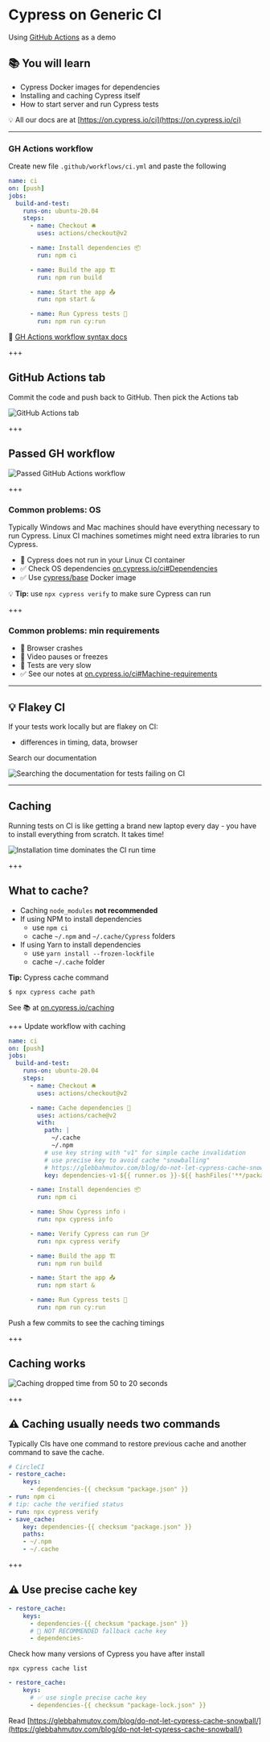 # Cypress on Generic CI

Using [GitHub Actions](https://glebbahmutov.com/blog/trying-github-actions/) as a demo

## 📚 You will learn

- Cypress Docker images for dependencies
- Installing and caching Cypress itself
- How to start server and run Cypress tests


💡 All our docs are at [https://on.cypress.io/ci](https://on.cypress.io/ci)

---
### GH Actions workflow

Create new file `.github/workflows/ci.yml` and paste the following

```yml
name: ci
on: [push]
jobs:
  build-and-test:
    runs-on: ubuntu-20.04
    steps:
      - name: Checkout 🛎
        uses: actions/checkout@v2

      - name: Install dependencies 📦
        run: npm ci

      - name: Build the app 🏗
        run: npm run build

      - name: Start the app 📤
        run: npm start &

      - name: Run Cypress tests 🧪
        run: npm run cy:run
```

📖 [GH Actions workflow syntax docs](https://docs.github.com/en/actions/reference/workflow-syntax-for-github-actions)

+++
## GitHub Actions tab

Commit the code and push back to GitHub. Then pick the Actions tab

![GitHub Actions tab](./images/green-check.png)

+++
## Passed GH workflow

![Passed GitHub Actions workflow](./images/passed-workflow.png)

+++
### Common problems: OS

Typically Windows and Mac machines should have everything necessary to run Cypress. Linux CI machines sometimes might need extra libraries to run Cypress.

- 🚨 Cypress does not run in your Linux CI container
- ✅ Check OS dependencies [on.cypress.io/ci#Dependencies](https://on.cypress.io/ci#Dependencies)
- ✅ Use [cypress/base](https://github.com/cypress-io/cypress-docker-images#cypress-docker-images-) Docker image

💡 **Tip:** use `npx cypress verify` to make sure Cypress can run

+++
### Common problems: min requirements

- 🚨 Browser crashes
- 🚨 Video pauses or freezes
- 🚨 Tests are very slow
- ✅ See our notes at [on.cypress.io/ci#Machine-requirements](https://on.cypress.io/ci#Machine-requirements)

---
## 💡 Flakey CI

If your tests work locally but are flakey on CI:
- differences in timing, data, browser

Search our documentation

![Searching the documentation for tests failing on CI](./images/flake-ci.png)

---
## Caching

Running tests on CI is like getting a brand new laptop every day - you have to install everything from scratch. It takes time!

![Installation time dominates the CI run time](./images/install-time.png)

+++
## What to cache?

- Caching `node_modules` **not recommended**
- If using NPM to install dependencies
  - use `npm ci`
  - cache `~/.npm` and `~/.cache/Cypress` folders
- If using Yarn to install dependencies
  - use `yarn install --frozen-lockfile`
  - cache `~/.cache` folder

**Tip:** Cypress cache command

```
$ npx cypress cache path
```

See 📚 at [on.cypress.io/caching](https://on.cypress.io/caching)

+++
Update workflow with caching

```yml
name: ci
on: [push]
jobs:
  build-and-test:
    runs-on: ubuntu-20.04
    steps:
      - name: Checkout 🛎
        uses: actions/checkout@v2

      - name: Cache dependencies 💎
        uses: actions/cache@v2
        with:
          path: |
            ~/.cache
            ~/.npm
          # use key string with "v1" for simple cache invalidation
          # use precise key to avoid cache "snowballing"
          # https://glebbahmutov.com/blog/do-not-let-cypress-cache-snowball/
          key: dependencies-v1-${{ runner.os }}-${{ hashFiles('**/package-lock.lock') }}

      - name: Install dependencies 📦
        run: npm ci

      - name: Show Cypress info ℹ️
        run: npx cypress info

      - name: Verify Cypress can run 🏃‍♂️
        run: npx cypress verify

      - name: Build the app 🏗
        run: npm run build

      - name: Start the app 📤
        run: npm start &

      - name: Run Cypress tests 🧪
        run: npm run cy:run
```

Push a few commits to see the caching timings

+++
## Caching works

![Caching dropped time from 50 to 20 seconds](./images/caching-works.png)

+++
## ⚠️ Caching usually needs two commands

Typically CIs have one command to restore previous cache and another command to save the cache.

```yml
# CircleCI
- restore_cache:
    keys:
      - dependencies-{{ checksum "package.json" }}
- run: npm ci
# tip: cache the verified status
- run: npx cypress verify
- save_cache:
    key: dependencies-{{ checksum "package.json" }}
    paths:
    - ~/.npm
    - ~/.cache
```
+++
## ⚠️ Use precise cache key

```yml
- restore_cache:
    keys:
      - dependencies-{{ checksum "package.json" }}
      # 🚨 NOT RECOMMENDED fallback cache key
      - dependencies-
```

Check how many versions of Cypress you have after install

```
npx cypress cache list
```

```yml
- restore_cache:
    keys:
      # ✅ use single precise cache key
      - dependencies-{{ checksum "package-lock.json" }}
```

Read [https://glebbahmutov.com/blog/do-not-let-cypress-cache-snowball/](https://glebbahmutov.com/blog/do-not-let-cypress-cache-snowball/)
